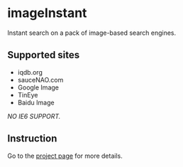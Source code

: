 imageInstant
===================
Instant search on a pack of image-based search engines.

Supported sites
-------------------
* iqdb.org
* sauceNAO.com
* Google Image
* TinEye
* Baidu Image

*NO IE6 SUPPORT.*

Instruction
-------------------
Go to the [project page]("http://archangelsdy.github.com/iqdbInstant/") for more details.
